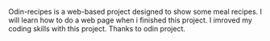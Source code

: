 Odin-recipes is a web-based project designed to show some meal recipes. I will learn how to do a web page when i finished this project. 
I imroved my coding skills with this project. Thanks to odin project.